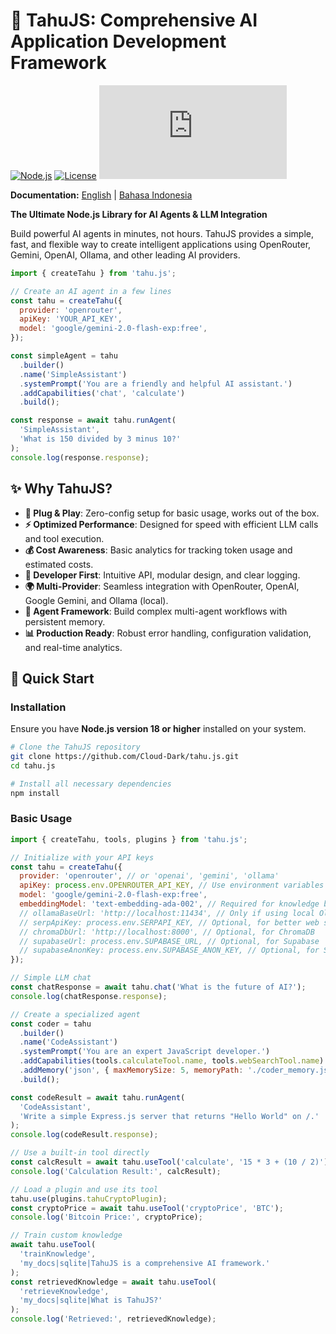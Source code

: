 # 🥘 TahuJS: Comprehensive AI Application Development Framework

[![Node.js](https://img.shields.io/badge/Node.js-18%2B-green?logo=node.js)](https://nodejs.org/)
[![License](https://img.shields.io/badge/License-MIT-blue.svg)](LICENSE)
[![GitHub Stars](https://img.shields.io/github/stars/Cloud-Dark/tahu.js?style=social)](https://github.com/Cloud-Dark/tahu.js/stargazers)

**Documentation:** [English](./docs/en/introduction.md) | [Bahasa Indonesia](./docs/id/introduction.md)

**The Ultimate Node.js Library for AI Agents & LLM Integration**

Build powerful AI agents in minutes, not hours. TahuJS provides a simple, fast, and flexible way to create intelligent applications using OpenRouter, Gemini, OpenAI, Ollama, and other leading AI providers.

```javascript
import { createTahu } from 'tahu.js';

// Create an AI agent in a few lines
const tahu = createTahu({
  provider: 'openrouter',
  apiKey: 'YOUR_API_KEY',
  model: 'google/gemini-2.0-flash-exp:free',
});

const simpleAgent = tahu
  .builder()
  .name('SimpleAssistant')
  .systemPrompt('You are a friendly and helpful AI assistant.')
  .addCapabilities('chat', 'calculate')
  .build();

const response = await tahu.runAgent(
  'SimpleAssistant',
  'What is 150 divided by 3 minus 10?'
);
console.log(response.response);
```

## ✨ Why TahuJS?

- **🚀 Plug & Play**: Zero-config setup for basic usage, works out of the box.
- **⚡ Optimized Performance**: Designed for speed with efficient LLM calls and tool execution.
- **💰 Cost Awareness**: Basic analytics for tracking token usage and estimated costs.
- **🔧 Developer First**: Intuitive API, modular design, and clear logging.
- **🌍 Multi-Provider**: Seamless integration with OpenRouter, OpenAI, Google Gemini, and Ollama (local).
- **🤖 Agent Framework**: Build complex multi-agent workflows with persistent memory.
- **📊 Production Ready**: Robust error handling, configuration validation, and real-time analytics.

## 🚀 Quick Start

### Installation

Ensure you have **Node.js version 18 or higher** installed on your system.

```bash
# Clone the TahuJS repository
git clone https://github.com/Cloud-Dark/tahu.js.git
cd tahu.js

# Install all necessary dependencies
npm install
```

### Basic Usage

```javascript
import { createTahu, tools, plugins } from 'tahu.js';

// Initialize with your API keys
const tahu = createTahu({
  provider: 'openrouter', // or 'openai', 'gemini', 'ollama'
  apiKey: process.env.OPENROUTER_API_KEY, // Use environment variables for production
  model: 'google/gemini-2.0-flash-exp:free',
  embeddingModel: 'text-embedding-ada-002', // Required for knowledge base features
  // ollamaBaseUrl: 'http://localhost:11434', // Only if using local Ollama
  // serpApiKey: process.env.SERPAPI_KEY, // Optional, for better web search
  // chromaDbUrl: 'http://localhost:8000', // Optional, for ChromaDB
  // supabaseUrl: process.env.SUPABASE_URL, // Optional, for Supabase
  // supabaseAnonKey: process.env.SUPABASE_ANON_KEY, // Optional, for Supabase
});

// Simple LLM chat
const chatResponse = await tahu.chat('What is the future of AI?');
console.log(chatResponse.response);

// Create a specialized agent
const coder = tahu
  .builder()
  .name('CodeAssistant')
  .systemPrompt('You are an expert JavaScript developer.')
  .addCapabilities(tools.calculateTool.name, tools.webSearchTool.name)
  .addMemory('json', { maxMemorySize: 5, memoryPath: './coder_memory.json' })
  .build();

const codeResult = await tahu.runAgent(
  'CodeAssistant',
  'Write a simple Express.js server that returns "Hello World" on /.'
);
console.log(codeResult.response);

// Use a built-in tool directly
const calcResult = await tahu.useTool('calculate', '15 * 3 + (10 / 2)');
console.log('Calculation Result:', calcResult);

// Load a plugin and use its tool
tahu.use(plugins.tahuCryptoPlugin);
const cryptoPrice = await tahu.useTool('cryptoPrice', 'BTC');
console.log('Bitcoin Price:', cryptoPrice);

// Train custom knowledge
await tahu.useTool(
  'trainKnowledge',
  'my_docs|sqlite|TahuJS is a comprehensive AI framework.'
);
const retrievedKnowledge = await tahu.useTool(
  'retrieveKnowledge',
  'my_docs|sqlite|What is TahuJS?'
);
console.log('Retrieved:', retrievedKnowledge);
```